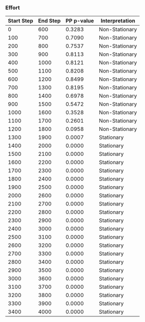 

### Effort

| Start Step | End Step | PP p-value | Interpretation |
|------------|----------|------------|----------------|
| 0          | 600      | 0.3283     | Non-Stationary |
| 100        | 700      | 0.7090     | Non-Stationary |
| 200        | 800      | 0.7537     | Non-Stationary |
| 300        | 900      | 0.8113     | Non-Stationary |
| 400        | 1000     | 0.8121     | Non-Stationary |
| 500        | 1100     | 0.8208     | Non-Stationary |
| 600        | 1200     | 0.8499     | Non-Stationary |
| 700        | 1300     | 0.8195     | Non-Stationary |
| 800        | 1400     | 0.6978     | Non-Stationary |
| 900        | 1500     | 0.5472     | Non-Stationary |
| 1000       | 1600     | 0.3528     | Non-Stationary |
| 1100       | 1700     | 0.2601     | Non-Stationary |
| 1200       | 1800     | 0.0958     | Non-Stationary |
| 1300       | 1900     | 0.0007     | Stationary     |
| 1400       | 2000     | 0.0000     | Stationary     |
| 1500       | 2100     | 0.0000     | Stationary     |
| 1600       | 2200     | 0.0000     | Stationary     |
| 1700       | 2300     | 0.0000     | Stationary     |
| 1800       | 2400     | 0.0000     | Stationary     |
| 1900       | 2500     | 0.0000     | Stationary     |
| 2000       | 2600     | 0.0000     | Stationary     |
| 2100       | 2700     | 0.0000     | Stationary     |
| 2200       | 2800     | 0.0000     | Stationary     |
| 2300       | 2900     | 0.0000     | Stationary     |
| 2400       | 3000     | 0.0000     | Stationary     |
| 2500       | 3100     | 0.0000     | Stationary     |
| 2600       | 3200     | 0.0000     | Stationary     |
| 2700       | 3300     | 0.0000     | Stationary     |
| 2800       | 3400     | 0.0000     | Stationary     |
| 2900       | 3500     | 0.0000     | Stationary     |
| 3000       | 3600     | 0.0000     | Stationary     |
| 3100       | 3700     | 0.0000     | Stationary     |
| 3200       | 3800     | 0.0000     | Stationary     |
| 3300       | 3900     | 0.0000     | Stationary     |
| 3400       | 4000     | 0.0000     | Stationary     |
